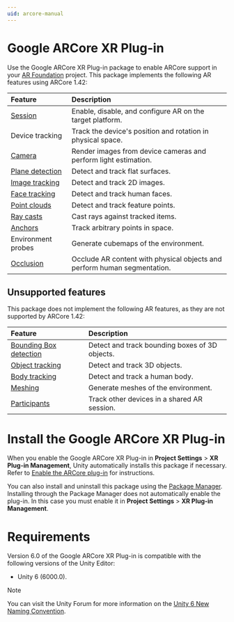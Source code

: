 ```yaml
---
uid: arcore-manual
---
```

# Google ARCore XR Plug-in

Use the Google ARCore XR Plug-in package to enable ARCore support in your [AR Foundation](https://docs.unity3d.com/Packages/com.unity.xr.arfoundation@latest) project. This package implements the following AR features using ARCore 1.42:

| Feature | Description |
| :------ | :---------- |
| [Session](xref:arcore-session) | Enable, disable, and configure AR on the target platform. |
| Device tracking | Track the device's position and rotation in physical space. |
| [Camera](xref:arcore-camera) | Render images from device cameras and perform light estimation. |
| [Plane detection](xref:arcore-plane-detection) | Detect and track flat surfaces. |
| [Image tracking](xref:arcore-image-tracking) | Detect and track 2D images. |
| [Face tracking](xref:arcore-face-tracking) | Detect and track human faces. |
| [Point clouds](xref:arcore-point-clouds) | Detect and track feature points. |
| [Ray casts](xref:arcore-raycasts) | Cast rays against tracked items. |
| [Anchors](xref:arcore-anchors) | Track arbitrary points in space. |
| Environment probes | Generate cubemaps of the environment. |
| [Occlusion](xref:arcore-occlusion) | Occlude AR content with physical objects and perform human segmentation. |

## Unsupported features

This package does not implement the following AR features, as they are not supported by ARCore 1.42:

| Feature | Description |
| :------ | :---------- |
| [Bounding Box detection](xref:arfoundation-bounding-box-detection) | Detect and track bounding boxes of 3D objects. |
| [Object tracking](xref:arfoundation-object-tracking) | Detect and track 3D objects. |
| [Body tracking](xref:arfoundation-body-tracking) | Detect and track a human body. |
| [Meshing](xref:arfoundation-meshing) | Generate meshes of the environment. |
| [Participants](xref:arfoundation-participant-tracking) | Track other devices in a shared AR session. |

# Install the Google ARCore XR Plug-in

When you enable the Google ARCore XR Plug-in in **Project Settings** > **XR Plug-in Management**, Unity automatically installs this package if necessary. Refer to [Enable the ARCore plug-in](xref:arcore-project-config#enable-arcore) for instructions.

You can also install and uninstall this package using the [Package Manager](https://learn.unity.com/tutorial/the-package-manager). Installing through the Package Manager does not automatically enable the plug-in. In this case you must enable it in **Project Settings** > **XR Plug-in Management**.

# Requirements

Version 6.0 of the Google ARCore XR Plug-in is compatible with the following versions of the Unity Editor:

* Unity 6 (6000.0).

> [!NOTE]
> You can visit the Unity Forum for more information on the [Unity 6 New Naming Convention](https://forum.unity.com/threads/unity-6-new-naming-convention.1558592/).
